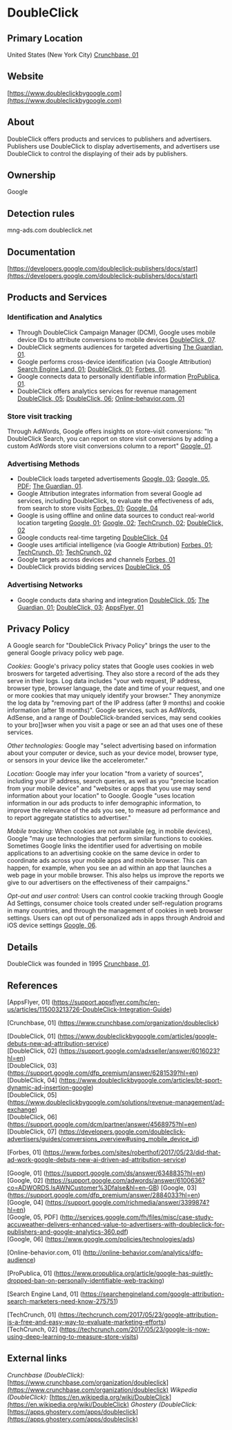 # DoubleClick

## Primary Location
United States (New York City) [Crunchbase, 01](https://www.crunchbase.com/organization/doubleclick)

## Website
[https://www.doubleclickbygoogle.com](https://www.doubleclickbygoogle.com)

## About
DoubleClick offers products and services to publishers and advertisers. Publishers use DoubleClick to display advertisements, and advertisers use DoubleClick to control the displaying of their ads by publishers.

## Ownership
Google

## Detection rules
mng-ads\.com
doubleclick\.net

## Documentation
[https://developers.google.com/doubleclick-publishers/docs/start](https://developers.google.com/doubleclick-publishers/docs/start)

## Products and Services

### Identification and Analytics
* Through DoubleClick Campaign Manager (DCM), Google uses mobile device IDs to attribute conversions to mobile devices [DoubleClick, 07](https://developers.google.com/doubleclick-advertisers/guides/conversions_overview#using_mobile_device_id).
* DoubleClick segments audiences for targeted advertising [The Guardian, 01](https://www.theguardian.com/technology/2012/apr/23/doubleclick-tracking-trackers-cookies-web-monitoring).
* Google performs cross-device identification (via Google Attribution) [Search Engine Land, 01](https://searchengineland.com/google-attribution-search-marketers-need-know-275751); [DoubleClick, 01](https://www.doubleclickbygoogle.com/articles/google-debuts-new-ad-attribution-service); [Forbes, 01](https://www.forbes.com/sites/roberthof/2017/05/23/did-that-ad-work-google-debuts-new-ai-driven-ad-attribution-service).
* Google connects data to personally identifiable information [ProPublica, 01](https://www.propublica.org/article/google-has-quietly-dropped-ban-on-personally-identifiable-web-tracking).
* DoubleClick offers analytics services for revenue management [DoubleClick, 05](https://www.doubleclickbygoogle.com/solutions/revenue-management/ad-exchange); [DoubleClick, 06](https://support.google.com/dcm/partner/answer/4568975?hl=en); [Online-behavior.com, 01](http://online-behavior.com/analytics/dfp-audience)

### Store visit tracking
Through AdWords, Google offers insights on store-visit conversions: "In DoubleClick Search, you can report on store visit conversions by adding a custom AdWords store visit conversions column to a report" [Google, 01](https://support.google.com/ds/answer/6348835?hl=en).

### Advertising Methods
* DoubleClick loads targeted advertisements [Google, 03](https://support.google.com/dfp_premium/answer/2884033?hl=en); [Google, 05, PDF](http://services.google.com/fh/files/misc/case-study-accuweather-delivers-enhanced-value-to-advertisers-with-doubleclick-for-publishers-and-google-analytics-360.pdf); [The Guardian, 01](https://www.theguardian.com/technology/2012/apr/23/doubleclick-tracking-trackers-cookies-web-monitoring).
* Google Attribution integrates information from several Google ad services, including DoubleClick, to evaluate the effectiveness of ads, from search to store visits [Forbes, 01](https://www.forbes.com/sites/roberthof/2017/05/23/did-that-ad-work-google-debuts-new-ai-driven-ad-attribution-service); [Google, 04](https://support.google.com/richmedia/answer/3399874?hl=en)
* Google is using offline and online data sources to conduct real-world location targeting [Google, 01](https://support.google.com/ds/answer/6348835?hl=en); [Google, 02](https://support.google.com/adwords/answer/6100636?co=ADWORDS.IsAWNCustomer%3Dfalse&hl=en-GB); [TechCrunch, 02](https://techcrunch.com/2017/05/23/google-is-now-using-deep-learning-to-measure-store-visits); [DoubleClick, 02](https://support.google.com/adxseller/answer/6016023?hl=en)
* Google conducts real-time targeting [DoubleClick, 04](https://www.doubleclickbygoogle.com/articles/bt-sport-dynamic-ad-insertion-google)
* Google uses artificial intelligence (via Google Attribution) [Forbes, 01](https://www.forbes.com/sites/roberthof/2017/05/23/did-that-ad-work-google-debuts-new-ai-driven-ad-attribution-service); [TechCrunch, 01](https://techcrunch.com/2017/05/23/google-attribution-is-a-free-and-easy-way-to-evaluate-marketing-efforts); [TechCrunch, 02](https://techcrunch.com/2017/05/23/google-is-now-using-deep-learning-to-measure-store-visits)
* Google targets across devices and channels [Forbes, 01](https://www.forbes.com/sites/roberthof/2017/05/23/did-that-ad-work-google-debuts-new-ai-driven-ad-attribution-service)
* DoubleClick provids bidding services [DoubleClick, 05](https://www.doubleclickbygoogle.com/solutions/revenue-management/ad-exchange)

### Advertising Networks
* Google conducts data sharing and integration [DoubleClick, 05](https://www.doubleclickbygoogle.com/solutions/revenue-management/ad-exchange); [The Guardian, 01](https://www.theguardian.com/technology/2012/apr/23/doubleclick-tracking-trackers-cookies-web-monitoring); [DoubleClick, 03](https://support.google.com/dfp_premium/answer/6281539?hl=en); [AppsFlyer, 01](https://support.appsflyer.com/hc/en-us/articles/115003213726-DoubleClick-Integration-Guide)

## Privacy Policy
A Google search for "DoubleClick Privacy Policy" brings the user to the general Google privacy policy web page.

_Cookies:_ Google's privacy policy states that Google uses cookies in web broswers for targeted advertising. They also store a record of the ads they serve in their logs. Log data includes "your web request, IP address, browser type, browser language, the date and time of your request, and one or more cookies that may uniquely identify your browser." They anonymize the log data by "removing part of the IP address (after 9 months) and cookie information (after 18 months)". Google services, such as AdWords, AdSense, and a range of DoubleClick-branded services, may send cookies to your bro]]wser when you visit a page or see an ad that uses one of these services.  

_Other technologies:_ Google may "select advertising based on information about your computer or device, such as your device model, browser type, or sensors in your device like the accelerometer."  

_Location:_ Google may infer your location "from a variety of sources", including your IP address, search queries, as well as you "precise location from your mobile device" and "websites or apps that you use may send information about your location" to Google.  Google "uses location information in our ads products to infer demographic information, to improve the relevance of the ads you see, to measure ad performance and to report aggregate statistics to advertiser."  

_Mobile tracking:_ When cookies are not available (eg, in mobile devices), Google "may use technologies that perform similar functions to cookies. Sometimes Google links the identifier used for advertising on mobile applications to an advertising cookie on the same device in order to coordinate ads across your mobile apps and mobile browser. This can happen, for example, when you see an ad within an app that launches a web page in your mobile browser. This also helps us improve the reports we give to our advertisers on the effectiveness of their campaigns."

_Opt-out and user control:_ Users can control cookie tracking through Google Ad Settings, consumer choice tools created under self-regulation programs in many countries, and through the management of cookies in web browser settings. Users can opt out of personalized ads in apps through Android and iOS device settings [Google, 06](https://www.google.com/policies/technologies/ads).

## Details
DoubleClick was founded in 1995 [Crunchbase, 01](https://www.crunchbase.com/organization/doubleclick).

## References
[AppsFlyer, 01] (https://support.appsflyer.com/hc/en-us/articles/115003213726-DoubleClick-Integration-Guide)  

[Crunchbase, 01] (https://www.crunchbase.com/organization/doubleclick)

[DoubleClick, 01] (https://www.doubleclickbygoogle.com/articles/google-debuts-new-ad-attribution-service)  
[DoubleClick, 02] (https://support.google.com/adxseller/answer/6016023?hl=en)  
[DoubleClick, 03] (https://support.google.com/dfp_premium/answer/6281539?hl=en)  
[DoubleClick, 04] (https://www.doubleclickbygoogle.com/articles/bt-sport-dynamic-ad-insertion-google)  
[DoubleClick, 05] (https://www.doubleclickbygoogle.com/solutions/revenue-management/ad-exchange)  
[DoubleClick, 06] (https://support.google.com/dcm/partner/answer/4568975?hl=en)  
[DoubleClick, 07] (https://developers.google.com/doubleclick-advertisers/guides/conversions_overview#using_mobile_device_id)  

[Forbes, 01] (https://www.forbes.com/sites/roberthof/2017/05/23/did-that-ad-work-google-debuts-new-ai-driven-ad-attribution-service)  

[Google, 01] (https://support.google.com/ds/answer/6348835?hl=en)  
[Google, 02] (https://support.google.com/adwords/answer/6100636?co=ADWORDS.IsAWNCustomer%3Dfalse&hl=en-GB) 
[Google, 03] (https://support.google.com/dfp_premium/answer/2884033?hl=en)     
[Google, 04] (https://support.google.com/richmedia/answer/3399874?hl=en)  
[Google, 05, PDF] (http://services.google.com/fh/files/misc/case-study-accuweather-delivers-enhanced-value-to-advertisers-with-doubleclick-for-publishers-and-google-analytics-360.pdf)   
[Google, 06] (https://www.google.com/policies/technologies/ads)

[Online-behavior.com, 01] (http://online-behavior.com/analytics/dfp-audience)  

[ProPublica, 01] (https://www.propublica.org/article/google-has-quietly-dropped-ban-on-personally-identifiable-web-tracking)  

[Search Engine Land, 01] (https://searchengineland.com/google-attribution-search-marketers-need-know-275751)  

[TechCrunch, 01] (https://techcrunch.com/2017/05/23/google-attribution-is-a-free-and-easy-way-to-evaluate-marketing-efforts)  
[TechCrunch, 02] (https://techcrunch.com/2017/05/23/google-is-now-using-deep-learning-to-measure-store-visits)    

## External links
_Crunchbase (DoubleClick):_ [https://www.crunchbase.com/organization/doubleclick](https://www.crunchbase.com/organization/doubleclick)
_Wikpedia (DoubleClick):_ [https://en.wikipedia.org/wiki/DoubleClick](https://en.wikipedia.org/wiki/DoubleClick)
_Ghostery (DoubleClick:_ [https://apps.ghostery.com/apps/doubleclick](https://apps.ghostery.com/apps/doubleclick)


